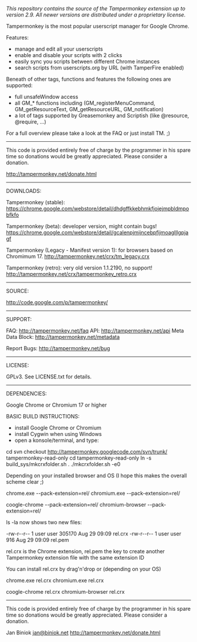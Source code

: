 *This repository contains the source of the Tampermonkey extension up to version 2.9.*
*All newer versions are distributed under a proprietary license.*

Tampermonkey is the most popular userscript manager for Google Chrome.

Features:
 - manage and edit all your userscripts
 - enable and disable your scripts with 2 clicks
 - easily sync you scripts between different Chrome instances
 - search scripts from userscripts.org by URL (with TamperFire enabled)

Beneath of other tags, functions and features the following ones are supported:
 - full unsafeWindow access
 - all GM_* functions including (GM_registerMenuCommand, GM_getResourceText, GM_getResourceURL, GM_notification)
 - a lot of tags supported by Greasemonkey and Scriptish (like @resource, @require, ...)

For a full overview please take a look at the FAQ or just install TM. ;)

---

This code is provided entirely free of charge by the programmer in his spare
time so donations would be greatly appreciated. Please consider a donation.

http://tampermonkey.net/donate.html

---

DOWNLOADS:

Tampermonkey (stable): 
   https://chrome.google.com/webstore/detail/dhdgffkkebhmkfjojejmpbldmpobfkfo

Tampermonkey (beta): developer version, might contain bugs!
   https://chrome.google.com/webstore/detail/gcalenpjmijncebpfijmoaglllgpjagf

Tampermonkey (Legacy - Manifest version 1): for browsers based on Chromimum 17.
   http://tampermonkey.net/crx/tm_legacy.crx

Tampermonkey (retro): very old version 1.1.2190, no support!
   http://tampermonkey.net/crx/tampermonkey_retro.crx

---

SOURCE:

http://code.google.com/p/tampermonkey/

---

SUPPORT:

FAQ: http://tampermonkey.net/faq
API: http://tampermonkey.net/api
Meta Data Block: http://tampermonkey.net/metadata

Report Bugs: http://tampermonkey.net/bug

---

LICENSE: 

GPLv3.  See LICENSE.txt for details.

---

DEPENDENCIES:

Google Chrome or Chromium 17 or higher

BASIC BUILD INSTRUCTIONS:

- install Google Chrome or Chromium
- install Cygwin when using Windows
- open a konsole/terminal, and type:

cd
svn checkout http://tampermonkey.googlecode.com/svn/trunk/ tampermonkey-read-only
cd tampermonkey-read-only
ln -s build_sys/mkcrxfolder.sh .
./mkcrxfolder.sh -e0

Depending on your installed browser and OS (I hope this makes the overall scheme clear ;)

chrome.exe --pack-extension=rel/
chromium.exe --pack-extension=rel/

coogle-chrome --pack-extension=rel/
chromium-browser --pack-extension=rel/

ls -la now shows two new files:

-rw-r--r--  1 user user 305170 Aug 29 09:09 rel.crx
-rw-r--r--  1 user user    916 Aug 29 09:09 rel.pem

rel.crx is the Chrome extension, rel.pem the key to create another Tampermonkey extension file with the same extension ID

You can install rel.crx by drag'n'drop or (depending on your OS)

chrome.exe rel.crx
chromium.exe rel.crx

coogle-chrome rel.crx
chromium-browser rel.crx

---

This code is provided entirely free of charge by the programmer in his spare
time so donations would be greatly appreciated. Please consider a donation.

Jan Biniok <jan@biniok.net>
http://tampermonkey.net/donate.html
